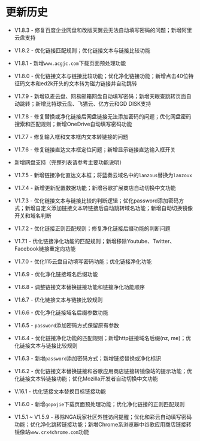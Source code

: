# 更新历史

* V1.8.3 - 修复百度企业网盘和改版天翼云无法自动填写密码的问题；新增阿里云盘支持

* V1.8.2 - 优化链接匹配规则；优化链接文本与链接比较功能

* V1.8.1 - 新增`www.acgjc.com`下载页面预处理功能

* V1.8.0 - 优化链接文本与链接比较功能；优化净化链接功能；新增点击40位特征码文本和ed2k开头的文本转为磁力链接并自动跳转

* V1.7.9 - 新增玖麦云盘、网易邮箱网盘自动填写密码；新增天眼查跳转页面自动跳转；新增比特球云盘、飞猫云、亿方云和GD DISK支持

* V1.7.8 - 修复替换或净化链接后网盘链接无法添加密码的问题；优化网盘密码搜索和匹配规则；新增OneDrive自动填写密码功能
* V1.7.7 - 修复输入框和文本框内文本转链接的问题
* V1.7.6 - 修复链接直达文本框定位问题；新增显示链接直达输入框开关
* 新增网盘支持（完整列表请参考主要功能说明）
* V1.7.5 - 新增链接净化直达文本框；将蓝奏云域名中的`lanzous`替换为`lanzoux`
* V1.7.4 - 新增更新配置数据功能；新增谷歌扩展商店自动切换中文功能
* V1.7.3 - 优化链接文本与链接比较的判断逻辑；优化password添加密码方式；新增自定义添加链接文本转链接后自动跳转域名功能；新增自动切换镜像开关和域名判断
* V1.7.2 - 优化链接正则匹配规则；修复净化链接后缀功能的判断问题
* V1.7.1 - 优化链接净化功能的匹配规则；新增移除Youtube、Twitter、Facebook链接重定向功能
* V1.7.0 - 优化115云盘自动填写密码功能；优化链接净化功能
* V1.6.9 - 优化净化链接域名后缀功能
* V1.6.8 - 调整链接文本替换链接功能和链接净化功能顺序
* V1.6.7 - 优化链接文本与链接比较规则
* V1.6.6 - 优化净化链接域名后缀参数功能
* V1.6.5 - `password`添加密码方式保留原有参数
* V1.6.4 - 优化链接净化功能的匹配规则；新增http链接域名后缀(nz, me)；优化链接文本与链接比较规则
* V1.6.3 - 新增`password`添加密码方式；新增链接替换或净化标识
* V1.6.2 - 优化链接文本替换链接和谷歌应用商店链接转镜像站的提示功能；优化链接文本转链接功能；优化Mozilla开发者自动切换中文功能
* V.16.1 - 优化链接文本替换目标链接功能
* V1.6.0 - 新增`gopojie`下载页面预处理功能；优化净化链接的正则匹配规则
* V1.5.1 ~ V1.5.9 - 移除NGA玩家社区外链访问提醒；优化和彩云自动填写密码功能；优化净化跳转链接功能；新增Chrome系浏览器中谷歌应用商店链接转镜像站`www.crx4chrome.com`功能